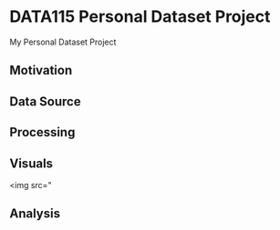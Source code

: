 # DATA115 Personal Dataset Project

My Personal Dataset Project

## Motivation

## Data Source

## Processing

## Visuals

<img src="
## Analysis
